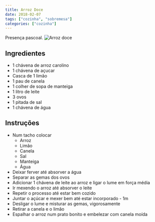 ```yaml
---
title: Arroz Doce
date: 2018-02-07
tags: ["cozinha", "sobremesa"]
categories: ["cozinha"]
---
```


Presença pascoal.
![Arroz doce](../arroz_doce.jpg)
<!--more-->

## Ingredientes
- 1 chávena de arroz carolino
- 1 chávena de açucar
- Casca de 1 limão
- 1 pau de canela
- 1 colher de sopa de manteiga
- 1 litro de leite
- 3 ovos
- 1 pitada de sal
- 1 chávena de água

## Instruções
* Num tacho colocar
  * Arroz
  * Limão
  * Canela
  * Sal
  * Manteiga
  * Água
* Deixar ferver até absorver a água
* Separar as gemas dos ovos
* Adicionar 1 chávena de leite ao arroz e ligar o lume em força média
* Ir mexendo o arroz até absorver o leite
* Repetir o processo até estar bem cozido
* Juntar o açúcar e mexer bem até estar incorporado - 1m
* Desligar o lume e misturar as gemas, vigorosamente
* Retirar a canela e o limão
* Espalhar o arroz num prato bonito e embelezar com canela moída

